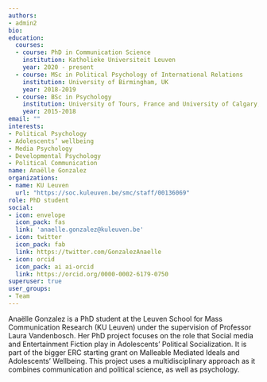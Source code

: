 ```yaml
---
authors:
- admin2
bio:
education:
  courses:
  - course: PhD in Communication Science
    institution: Katholieke Universiteit Leuven
    year: 2020 - present
  - course: MSc in Political Psychology of International Relations
    institution: University of Birmingham, UK
    year: 2018-2019
  - course: BSc in Psychology
    institution: University of Tours, France and University of Calgary, Canada
    year: 2015-2018
email: ""
interests:
- Political Psychology
- Adolescents’ wellbeing
- Media Psychology
- Developmental Psychology
- Political Communication
name: Anaëlle Gonzalez
organizations:
- name: KU Leuven
  url: "https://soc.kuleuven.be/smc/staff/00136069"
role: PhD student
social:
- icon: envelope
  icon_pack: fas
  link: 'anaelle.gonzalez@kuleuven.be'
- icon: twitter
  icon_pack: fab
  link: https://twitter.com/GonzalezAnaelle
- icon: orcid
  icon_pack: ai ai-orcid
  link: https://orcid.org/0000-0002-6179-0750
superuser: true
user_groups:
- Team
---
```


Anaëlle Gonzalez is a PhD student at the Leuven School for Mass Communication Research (KU Leuven) under the supervision of Professor Laura Vandenbosch. Her PhD project focuses on the role that Social media and Entertainment Fiction play in Adolescents’ Political Socialization. It is part of the bigger ERC starting grant on Malleable Mediated Ideals and Adolescents’ Wellbeing. This project uses a multidisciplinary approach as it combines communication and political science, as well as psychology.